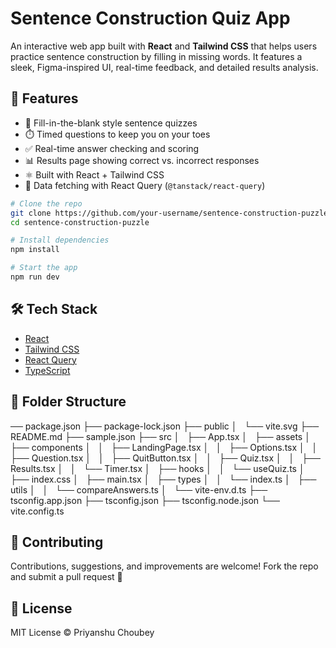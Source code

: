 # Sentence Construction Quiz App

An interactive web app built with **React** and **Tailwind CSS** that helps users practice sentence construction by filling in missing words. It features a sleek, Figma-inspired UI, real-time feedback, and detailed results analysis.

## 🚀 Features

- 🧩 Fill-in-the-blank style sentence quizzes
- ⏱️ Timed questions to keep you on your toes
- ✅ Real-time answer checking and scoring
- 📊 Results page showing correct vs. incorrect responses
- ⚛️ Built with React + Tailwind CSS
- 🔄 Data fetching with React Query (`@tanstack/react-query`)

```bash
# Clone the repo
git clone https://github.com/your-username/sentence-construction-puzzle.git
cd sentence-construction-puzzle

# Install dependencies
npm install

# Start the app
npm run dev
```

## 🛠️ Tech Stack

- [React](https://reactjs.org/)
- [Tailwind CSS](https://tailwindcss.com/)
- [React Query](https://tanstack.com/query/latest)
- [TypeScript](https://www.typescriptlang.org/)

## 🧩 Folder Structure
── package.json
├── package-lock.json
├── public
│   └── vite.svg
├── README.md
├── sample.json
├── src
│   ├── App.tsx
│   ├── assets
│   ├── components
│   │   ├── LandingPage.tsx
│   │   ├── Options.tsx
│   │   ├── Question.tsx
│   │   ├── QuitButton.tsx
│   │   ├── Quiz.tsx
│   │   ├── Results.tsx
│   │   └── Timer.tsx
│   ├── hooks
│   │   └── useQuiz.ts
│   ├── index.css
│   ├── main.tsx
│   ├── types
│   │   └── index.ts
│   ├── utils
│   │   └── compareAnswers.ts
│   └── vite-env.d.ts
├── tsconfig.app.json
├── tsconfig.json
├── tsconfig.node.json
└── vite.config.ts



## 🤝 Contributing

Contributions, suggestions, and improvements are welcome! Fork the repo and submit a pull request 🙌

## 📄 License

MIT License © Priyanshu Choubey
